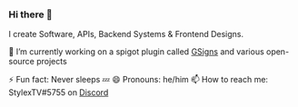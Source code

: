 ### Hi there 👋

I create Software, APIs, Backend Systems & Frontend Designs.

🔭 I’m currently working on a spigot plugin called [GSigns](https://github.com/StylexTV/GSigns/) and various open-source projects

⚡ Fun fact: Never sleeps 💤
😄 Pronouns: he/him
📫 How to reach me: StylexTV#5755 on [Discord](https://discord.com/)
